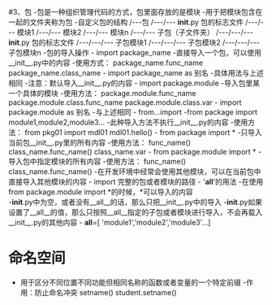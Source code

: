 #3、包
-包是一种组织管理代码的方式，包里面存放的是模块
-用于把模块包含在一起的文件夹称为包
-自定义包的结构
    /---包
    /---/--- __init__.py  包的标志文件
    /---/--- 模块1
    /---/--- 模块2
    /---/--- 模块n
    /---/--- 子包（子文件夹）
    /---/---/--- __init__.py 包的标志文件
    /---/---/--- 子包模块1
    /---/---/--- 子包模块2
    /---/---/--- 子包模块n
-包的导入操作
    - import package_name
        -直接导入一个包，可以使用__init__.py中的内容
        -使用方式：
            package_name.func_name
            package_name.class_name
    - import package_name as 别名
        -具体用法与上述相同
        -注意：默认导入__init__.py的内容
    - import package.module
        -导入包里某一个具体的模块
        -使用方法：
            package.module.func_name
            package.module.class.func_name
            package.module.class.var
    - import package.module as 别名
        -与上述相同
    - from...import
        -from package import module1,module2,module3...
            -此种导入方法不执行__init__.py的内容
            -使用方法：
            from pkg01 import mdl01
            mdl01.hello()
        - from package import * 
            -只导入当前包__init__.py里的所有内容
            -使用方法：
                func_name()
                class_name.func_name()
                class_name.var
        - from package.module import *
            -导入包中指定模块的所有内容
            -使用方法：
                func_name()
                class_name.func_name()
    -在开发环境中经常会使用其他模块，可以在当前包中直接导入其他模块的内容
        - import 完整的包或者模块的路径
    - '__all__'的用法
        -在使用from package.module import *的时候，*可以导入的内容  
        -__init__.py中为空，或者没有__all__的话，那么只把__init__.py中的导入
        -__init__.py如果设置了__all__的值，那么只按照__all__指定的子包或者模块进行导入，不会再载入__init__.py的其他内容
        - __all__=[ 'module1','module2','module3'...]    
           
# 命名空间
- 用于区分不同位置不同功能但相同名称的函数或者变量的一个特定前缀
-作用：防止命名冲突
    setname()
    student.setname()    
              
    